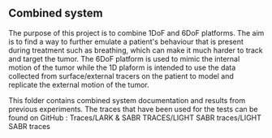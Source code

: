 ## Combined system
The purpose of this project is to combine 1DoF and 6DoF platforms. The aim is to find a way to further emulate a patient's behaviour that is present during treatment such as breathing, which can make it much harder to track and target the tumor. The 6DoF platform is used to mimic the internal motion of the tumor while the 1D plaform is intended to use the data collected from surface/external tracers on the patient to model and replicate the external motion of the tumor. 

This folder contains combined system documentation and results from previous experiments. 
The traces that have been used for the tests can be found on GitHub : Traces/LARK & SABR TRACES/LIGHT SABR traces/LIGHT SABR traces
